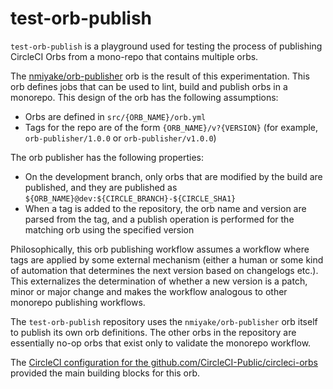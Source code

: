 test-orb-publish
================
`test-orb-publish` is a playground used for testing the process of publishing CircleCI Orbs from a mono-repo that
contains multiple orbs.

The [nmiyake/orb-publisher](src/orb-publisher/orb.yml) orb is the result of this experimentation. This orb defines jobs
that can be used to lint, build and publish orbs in a monorepo. This design of the orb has the following assumptions:
* Orbs are defined in `src/{ORB_NAME}/orb.yml`
* Tags for the repo are of the form `{ORB_NAME}/v?{VERSION}` (for example, `orb-publisher/1.0.0` or `orb-publisher/v1.0.0`) 

The orb publisher has the following properties:
* On the development branch, only orbs that are modified by the build are published, and they are published as 
  `${ORB_NAME}@dev:${CIRCLE_BRANCH}-${CIRCLE_SHA1}`
* When a tag is added to the repository, the orb name and version are parsed from the tag, and a publish operation is 
  performed for the matching orb using the specified version

Philosophically, this orb publishing workflow assumes a workflow where tags are applied by some external mechanism 
(either a human or some kind of automation that determines the next version based on changelogs etc.). This externalizes
the determination of whether a new version is a patch, minor or major change and makes the workflow analogous to other
monorepo publishing workflows.

The `test-orb-publish` repository uses the `nmiyake/orb-publisher` orb itself to publish its own orb definitions. The
other orbs in the repository are essentially no-op orbs that exist only to validate the monorepo workflow.

The [CircleCI configuration for the github.com/CircleCI-Public/circleci-orbs](https://github.com/CircleCI-Public/circleci-orbs/blob/staging/.circleci/config.yml)
provided the main building blocks for this orb.

